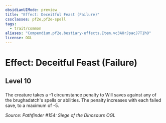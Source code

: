 ```yaml
---
obsidianUIMode: preview
title: "Effect: Deceitful Feast (Failure)"
cssclasses: pf2e,pf2e-spell
tags:
  - trait/common
aliases: "Compendium.pf2e.bestiary-effects.Item.vc3AOrJpacJ7T1hO"
license: OGL
---
```

# Effect: Deceitful Feast (Failure)
## Level 10
### 






The creature takes a -1 circumstance penalty to Will saves against any of the brughadatch's spells or abilities. The penalty increases with each failed save, to a maximum of -5.

*Source: Pathfinder #154: Siege of the Dinosaurs*
*OGL*